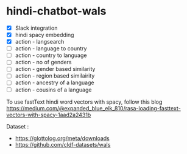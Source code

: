 # hindi-chatbot-wals

- [x] Slack integration
- [x] hindi spacy embedding 
- [x] action - langsearch 
- [ ] action - language to country 
- [ ] action - country to language
- [ ] action - no of genders
- [ ] action - gender based similarity 
- [ ] action - region based similairity 
- [ ] action - ancestry of a language
- [ ] action - cousins of a language

To use fastText hindi word vectors with spacy, follow this blog https://medium.com/@expanded_blue_elk_810/rasa-loading-fasttext-vectors-with-spacy-1aad2a2431b


Dataset : 
*  https://glottolog.org/meta/downloads 
* https://github.com/cldf-datasets/wals 
